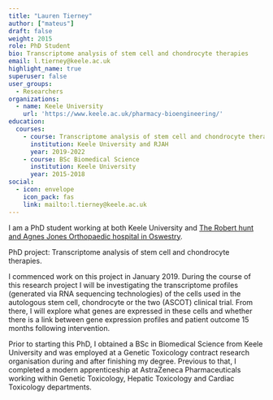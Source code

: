 ```yaml
---
title: "Lauren Tierney"
author: ["mateus"]
draft: false
weight: 2015
role: PhD Student
bio: Transcriptome analysis of stem cell and chondrocyte therapies
email: l.tierney@keele.ac.uk
highlight_name: true
superuser: false
user_groups:
  - Researchers
organizations:
  - name: Keele University
    url: 'https://www.keele.ac.uk/pharmacy-bioengineering/'
education:
  courses:
    - course: Transcriptome analysis of stem cell and chondrocyte therapies
      institution: Keele University and RJAH
      year: 2019-2022
    - course: BSc Biomedical Science
      institution: Keele University
      year: 2015-2018
social:
  - icon: envelope
    icon_pack: fas
    link: mailto:l.tierney@keele.ac.uk
---
```


I am a PhD student working at both Keele University and [The Robert hunt and Agnes Jones Orthopaedic hospital in Oswestry](https://www.rjah.nhs.uk/).

PhD project: Transcriptome analysis of stem cell and chondrocyte therapies.

I commenced work on this project in January 2019. During the course of this research project I will be investigating the transcriptome profiles (generated via RNA sequencing technologies) of the cells used in the autologous stem cell, chondrocyte or the two (ASCOT) clinical trial. From there, I will explore what genes are expressed in these cells and whether there is a link between gene expression profiles and patient outcome 15 months following intervention.

Prior to starting this PhD, I obtained a BSc in Biomedical Science from Keele University and was employed at a Genetic Toxicology contract research organisation during and after finishing my degree. Previous to that, I completed a modern apprenticeship at AstraZeneca Pharmaceuticals working within Genetic Toxicology, Hepatic Toxicology and Cardiac Toxicology departments.

